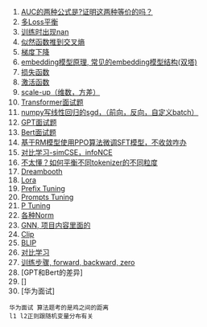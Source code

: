 1. [AUC的两种公式是?证明这两种等价的吗？]()
2. [多Loss平衡](https://github.com/Hlufies/Algorithm_Learning/blob/main/%E9%9D%A2%E7%BB%8F/%E5%A4%9ALoss%E5%B9%B3%E8%A1%A1.md)
3. [训练时出现nan](https://github.com/Hlufies/Algorithm_Learning/blob/main/Blogs/%E8%AE%AD%E7%BB%83%E6%97%B6%E5%80%99%E5%87%BA%E7%8E%B0Nan.md)
4. [似然函数推到交叉熵]()
5. [梯度下降](https://zhuanlan.zhihu.com/p/418345156)
6. [embedding模型原理, 常见的embedding模型结构(双塔)](https://github.com/Hlufies/Algorithm_Learning/blob/main/%E9%9D%A2%E7%BB%8F/embedding%E7%9A%84%E5%8E%9F%E7%90%86.md)
7. [损失函数](https://github.com/Hlufies/Algorithm_Learning/blob/main/%E9%9D%A2%E7%BB%8F/%E6%8D%9F%E5%A4%B1%E5%87%BD%E6%95%B0.md)
8. [激活函数](https://github.com/Hlufies/Algorithm_Learning/blob/main/%E9%9D%A2%E7%BB%8F/%E6%BF%80%E6%B4%BB%E5%87%BD%E6%95%B0.md)
9. [scale-up（维数，方差）](https://github.com/Hlufies/Algorithm_Learning/blob/main/%E9%9D%A2%E7%BB%8F/Transformer_scale.md)
10. [Transformer面试题](https://github.com/Hlufies/Algorithm_Learning/blob/main/%E9%9D%A2%E7%BB%8F/Transformer%E9%9D%A2%E8%AF%95%E9%A2%98.md)
11. [numpy写线性回归的sgd，（前向，反向，自定义batch）](https://github.com/Hlufies/Algorithm_Learning/blob/main/%E9%9D%A2%E7%BB%8F/numpy%E5%86%99%E7%BA%BF%E6%80%A7%E5%9B%9E%E5%BD%92%E7%9A%84sgd(%E5%89%8D%E5%90%91%EF%BC%8C%E5%8F%8D%E5%90%91%EF%BC%8C%E8%87%AA%E5%AE%9A%E4%B9%89batch).md)
12. [GPT面试题](https://github.com/Hlufies/Algorithm_Learning/blob/main/%E9%9D%A2%E7%BB%8F/GPT.md)
13. [Bert面试题](https://github.com/Hlufies/Algorithm_Learning/blob/main/%E9%9D%A2%E7%BB%8F/Bert%E9%9D%A2%E8%AF%95%E9%A2%98.md)
14. [基于RM模型使用PPO算法微调SFT模型，不收敛咋办](https://github.com/Hlufies/Algorithm_Learning/blob/main/%E9%9D%A2%E7%BB%8F/%E5%9F%BA%E4%BA%8ERM%E6%A8%A1%E5%9E%8B%E4%BD%BF%E7%94%A8PPO%E7%AE%97%E6%B3%95%E5%BE%AE%E8%B0%83SFT%E6%A8%A1%E5%9E%8B%EF%BC%8C%E4%B8%8D%E6%94%B6%E6%95%9B%E5%92%8B%E5%8A%9E.md)
15. [对比学习-simCSE，infoNCE]()
16. [不太懂？如何平衡不同tokenizer的不同粒度]()
17. [Dreambooth]()
18. [Lora]()
19. [Prefix Tuning]()
20. [Prompts Tuning]()
21. [P Tuning]()
22. [各种Norm]()
23. [GNN, 项目内容里面的]()
24. [Clip](https://github.com/Hlufies/Algorithm_Learning/blob/main/%E9%9D%A2%E7%BB%8F/CLIP.md)
25. [BLIP]()
26. [对比学习]()
27. [训练步骤, forward, backward, zero]()
28. [GPT和Bert的差异]
29. []
30. [华为面试]
```
华为面试 算法题考的是鸡之间的距离
l1 l2正则跟随机变量分布有关
```
